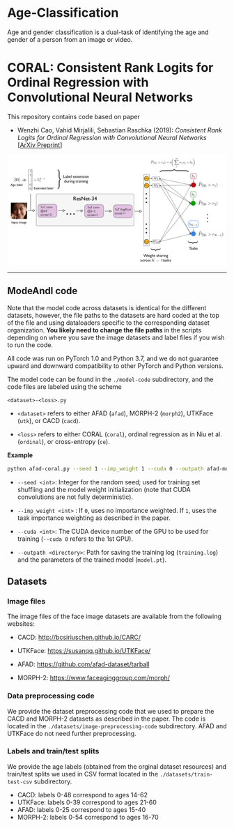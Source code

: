 # Age-Classification
Age and gender classification is a dual-task of identifying the age and gender of a person from an image or video.

# CORAL: Consistent Rank Logits for Ordinal Regression with Convolutional Neural Networks

This repository contains code based on paper

- Wenzhi Cao, Vahid Mirjalili, Sebastian Raschka (2019): *Consistent Rank Logits for Ordinal Regression with Convolutional Neural Networks*  
[[ArXiv Preprint](https://arxiv.org/abs/1901.07884)]

![](images/overview.png)


---


## ModeAndl code

Note that the model code across datasets
is identical for the different datasets, however,
the file paths to the datasets are hard coded at the top of the file and using dataloaders specific to
the corresponding dataset organization. **You likely need to change the file paths** 
in the scripts depending on where you save the image datasets and label files
if you wish to run the code.

All code was run on PyTorch 1.0 and Python 3.7,
and we do not guarantee upward and downward compatibility
to other PyTorch and Python versions.

The model code can be found in the `./model-code` subdirectory, and the code files are labeled using the scheme

```
<dataset>-<loss>.py
```

- `<dataset>` refers to either AFAD (`afad`), MORPH-2 (`morph2`), UTKFace (`utk`),
or CACD (`cacd`).

- `<loss>` refers to either CORAL (`coral`), ordinal regression as in Niu et al.
(`ordinal`), or cross-entropy (`ce`).

**Example**

```bash
python afad-coral.py --seed 1 --imp_weight 1 --cuda 0 --outpath afad-model1
```

- `--seed <int>`: Integer for the random seed; used for training set shuffling and
the model weight initialization (note that CUDA convolutions are not fully deterministic).

- `--imp_weight <int>` : If `0`, uses no importance weighted. If `1`, uses the
task importance weighting as described in the paper.

- `--cuda <int>`: The CUDA device number of the GPU to be used for training
(`--cuda 0` refers to the 1st GPU).

- `--outpath <directory>`: Path for saving the training log (`training.log`)
and the parameters of the trained model (`model.pt`).

## Datasets

### Image files

The image files of the face image datasets are available from the following websites:

- CACD: http://bcsiriuschen.github.io/CARC/

- UTKFace: https://susanqq.github.io/UTKFace/

- AFAD: https://github.com/afad-dataset/tarball

- MORPH-2: https://www.faceaginggroup.com/morph/

### Data preprocessing code

We provide the dataset preprocessing code that we used to prepare the CACD and MORPH-2 datasets
as described in the paper. The code is located in the `./datasets/image-preprocessing-code`
subdirectory. AFAD and
UTKFace do not need further preprocessing.

### Labels and train/test splits

We provide the age labels (obtained from the orginal dataset resources)
 and train/test splits we used in CSV format located in the `./datasets/train-test-csv`
 subdirectory.

- CACD: labels 0-48 correspond to ages 14-62
- UTKFace: labels 0-39 correspond to ages 21-60
- AFAD: labels 0-25 correspond to ages 15-40
- MORPH-2: labels 0-54 correspond to ages 16-70
